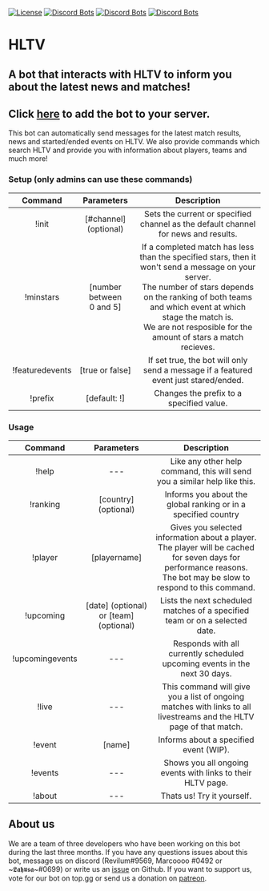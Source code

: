 [![License](https://i.creativecommons.org/l/by-nc/4.0/88x31.png)](http://creativecommons.org/licenses/by-nc/4.0/)
[![Discord Bots](https://top.gg/api/widget/status/807182830752628766.svg)](https://top.gg/bot/807182830752628766)
[![Discord Bots](https://top.gg/api/widget/servers/807182830752628766.svg)](https://top.gg/bot/807182830752628766)
[![Discord Bots](https://top.gg/api/widget/upvotes/807182830752628766.svg)](https://top.gg/bot/807182830752628766)
# HLTV
## A bot that interacts with HLTV to inform you about the latest news and matches!
## Click [here](https://discord.com/oauth2/authorize?client_id=807182830752628766&permissions=1073785936&scope=bot) to add the bot to your server.
This bot can automatically send messages for the latest match results, news and started/ended events on HLTV.
We also provide commands which search HLTV and provide you with information about players, teams and much more!
### Setup (only admins can use these commands)
| Command | Parameters | Description |
|:-:|:-:|:-:|
| !init | [#channel] (optional) | Sets the current or specified channel as the default channel for news and results. |
| !minstars | [number between <br /> 0 and 5] | If a completed match has less than the specified stars, then it won't send a message on your server. <br /> The number of stars depends on the ranking of both teams and which event at which stage the match is. <br /> We are not resposible for the amount of stars a match recieves. |
| !featuredevents | [true or false] | If set true, the bot will only send a message if a featured event just stared/ended. |
| !prefix | [default: !] | Changes the prefix to a specified value. |
### Usage
| Command | Parameters | Description |
|:-:|:-:|:-:|
| !help | --- | Like any other help command, this will send you a similar help like this. |
| !ranking | [country] (optional) | Informs you about the global ranking or in a specified country |
| !player | [playername] | Gives you selected information about a player. <br /> The player will be cached for seven days for performance reasons. <br /> The bot may be slow to respond to this command.|
| !upcoming | [date] (optional) or [team] (optional)| Lists the next scheduled matches of a specified team or on a selected date. |
| !upcomingevents | --- | Responds with all currently scheduled upcoming events in the next 30 days. |
| !live | --- | This command will give you a list of ongoing matches with links to all livestreams and the HLTV page of that match. |
| !event | [name] | Informs about a specified event (WIP).|
| !events | --- | Shows you all ongoing events with links to their HLTV page. |
| !about | --- | Thats us! Try it yourself. |
## About us
We are a team of three developers who have been working on this bot during the last three months.
If you have any questions issues about this bot, message us on discord (Revilum#9569, Marcoooo
#0492 or \~𝕷𝖆𝖍𝖚𝖘𝖆~#0699) or write us an [issue](https://github.com/Zsunamy/HLTVDiscordBridge/issues) on Github. If you want to support us, vote for our bot on top.gg or send us a donation on [patreon](https://www.patreon.com/zsunamy).
